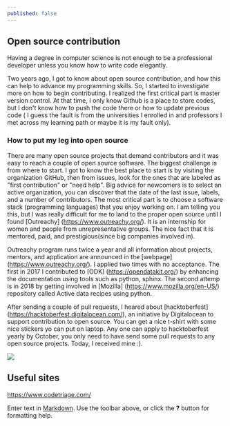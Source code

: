 ```yaml
---
published: false
---
```

## Open source contribution

Having a degree in computer science is not enough to be a professional developer unless you know how to write code elegantly.

Two years ago, I got to know about open source contribution, and how this can help to advance my programming skills. So, I started to investigate more on how to begin contributing. I realized the first critical part is master version control. At that time, I only know Github is a place to store codes, but I don't know how to push the code there or how to update previous code ( I guess the fault is from the universities I enrolled in and professors I met across my learning path or maybe it is my fault only).

### How to put my leg into open source

There are many open source projects that demand contributors and it was easy to reach a couple of open source software. The biggest challenge is from where to start. I got to know the best place to start is by visiting the organization GitHub, then from issues, look for the ones that are labeled as "first contribution" or "need help". Big advice for newcomers is to select an active organization, you can discover that the date of the last issue, labels, and a number of contributors. The most critical part is to choose a software stack (programming languages) that you enjoy working on.
I am telling you this, but I was really difficult for me to land to the proper open source until I found [Outreachy] (https://www.outreachy.org/). It is an internship for women and people from unrepresentative groups. The nice fact that it is mentored, paid, and prestigious(since big companies involved in).  

Outreachy program runs twice a year and all information about projects, mentors, and application are announced in the [webpage] (https://www.outreachy.org/).
I applied two times with no acceptance. The first in 2017 I contributed to [ODK] (https://opendatakit.org/) by enhancing the documentation using tools such as python, sphinx.
The second attemp is in 2018 by getting involved in [Mozilla] (https://www.mozilla.org/en-US/) repository called Active data recipes using python.

After sending a couple of pull requests, I heared about [hacktoberfest] (https://hacktoberfest.digitalocean.com/), an initiative by Digitalocean to support contribution to open source. You can get a nice t-shirt with some nice stickers yo can put on laptop. Any one can apply to hacktoberfest yearly by October, you only need to have send some pull requests to any open source projects. Today, I received mine :).

![](https://i.imgur.com/UdGQTOc.jpg)

## Useful sites

https://www.codetriage.com/

Enter text in [Markdown](http://daringfireball.net/projects/markdown/). Use the toolbar above, or click the **?** button for formatting help.
